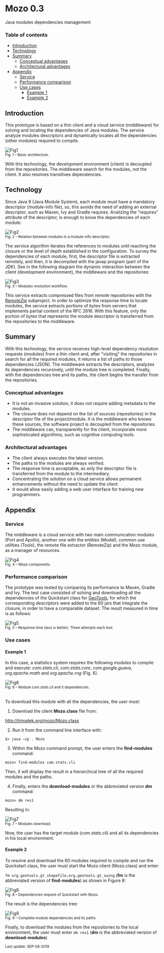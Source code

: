 # Mozo 0.3
Java modules dependencies management

### Table of contents  
- [Introduction](https://github.com/martinaguero/mozo/blob/master/README.md#introduction)  
- [Technology](https://github.com/martinaguero/mozo/blob/master/README.md#technology)
- [Summary](https://github.com/martinaguero/mozo/blob/master/README.md#summary)
  - [Conceptual advantages](https://github.com/martinaguero/mozo/blob/master/README.md#conceptual-advantages)
  - [Architectural advantages](https://github.com/martinaguero/mozo/blob/master/README.md#architectural-advantages)
- [Appendix](https://github.com/martinaguero/mozo/blob/master/README.md#appendix)
  - [Service](https://github.com/martinaguero/mozo/blob/master/README.md#service)
  - [Performance comparison](https://github.com/martinaguero/mozo/blob/master/README.md#performance-comparison)
  - [Use cases](https://github.com/martinaguero/mozo/blob/master/README.md#use-cases)
    - [Example 1](https://github.com/martinaguero/mozo/blob/master/README.md#example-1)
    - [Example 2](https://github.com/martinaguero/mozo/blob/master/README.md#example-2)

## Introduction
This prototype is based on a thin client and a cloud service (middleware) for solving and locating the dependencies of Java modules. The service analyze modules descriptors and dynamically locates all the dependencies (other modules) required to compile.

![Fig1](https://github.com/martinaguero/mozo/blob/master/org.trimatek.mozo.ui/icons/fig1.png)<br />
<sub>Fig. 1 – Basic architecture.</sub>

With this technology, the development environment (client) is decoupled from the repositories. The middleware search for the modules, not the client. It also resolves transitives dependencies.

## Technology
Since Java 9 (Java Module System), each module must have a mandatory descriptor (module-info file), so, this avoids the need of adding an external descriptor, such as Maven, Ivy and Gradle requires. Analizing the "requires" attribute of the descriptor, is enough to know the dependencies of each module:

![Fig2](https://github.com/martinaguero/mozo/blob/master/org.trimatek.mozo.ui/icons/fig2.png)<br />
<sub>Fig. 2 – Relation between modules in a module-info descriptor.</sub>

The service algorithm iterates the references to modules until reaching the closure or the level of depth established
in the configuration. To survey the dependencies of each module, first, the descriptor file is extracted remotely, and then, it is decompiled with the javap program (part of the JDK). See in the following diagram the dynamic interaction between the client (development environment), the middleware and the repositories:

![Fig3](https://github.com/martinaguero/mozo/blob/master/org.trimatek.mozo.ui/icons/fig3.png)<br />
<sub>Fig. 3 – Modules resolution workflow.</sub>

This service extracts compressed files from remote repositories with the [RemoteZip] subproject. In order to optimize the response time to locate modules, the service extracts portions of bytes from servers that implements partial content of the RFC 2616. With this feature, only the portion of bytes that represents the module descriptor is transferred from the repositories to the middleware.

## Summary
With this technology, the service receives high-level dependency resolution requests (modules) from a thin client and, after "visiting" the repositories in search for all the required modules, it returns a list of paths to those dependencies (JSON). The middleware extracts the descriptors, analyzes its dependencies recursively, until the module tree is completed.
Finally, with the dependencies tree and its paths, the client begins the transfer from the repositories.

### Conceptual advantages
* It is not an invasive solution, it does not require adding metadata to the modules.
* The closure does not depend on the list of sources (repositories) in the descriptor file of the project/module. It is the middleware who knows these sources, the software project is decoupled from the repositories. 
* The middleware can, transparently for the client, incorporate more sophisticated algorithms, such as cognitive computing tools.

### Architectural advantages
* The client always executes the latest version.
* The paths to the modules are always verified.
* The response time is acceptable, as only the descriptor file is transferred from the module to the intermediary.
* Concentrating the solution on a cloud service allows permanent enhancements without the need to update the client.
* It would allow easily adding a web user interface for training new programmers.
    
## Appendix

### Service
The middleware is a cloud service with two main communication modules (Port and Apollo), another one with the entities (Model), common use utilities (Tools), the remote file extractor (RemoteZip) and the Mozo module, as a manager of resources.

![Fig4](https://github.com/martinaguero/mozo/blob/master/org.trimatek.mozo.ui/icons/fig4.png)<br />
<sub>Fig. 4 – Mozo components.</sub>

### Performance comparison
The prototype was tested by comparing its performance to Maven, Gradle and Ivy. The test case consisted of solving and downloading all the dependencies of the Quickstart class for [GeoTools], for which the corresponding descriptors were added to the 60 jars that integrate the closure, in order to have a comparable dataset.  The result measured in time is as follows:

![Fig5](https://github.com/martinaguero/mozo/blob/master/org.trimatek.mozo.ui/icons/fig5.png)<br />
<sub>Fig. 5 – Response time (less is better). Three attempts each tool.</sub>
  
### Use cases

#### Example 1
In this case, a statistics system requires the following modules to compile and execute: *com.stats.cli*, *com.stats.core*, *com.google.guava*, *org.apache.math* and *org.apache.rng* (Fig. 6).

![Fig6](https://github.com/martinaguero/mozo/blob/master/org.trimatek.mozo.ui/icons/fig6.png)<br />
<sub>Fig. 6 – Module *com.stats.cli* and it dependencies.</sub>

<br />
To download this module with all the dependencies, the user must:  


1. Download the client **Mozo.class** file from:

http://trimatek.org/mozo/Mozo.class

2. Run it from the command line interface with:

`$> java –cp . Mozo`

3. Within the Mozo command prompt, the user enters the **find-modules** command:

`mozo> find-modules com.stats.cli`

Then, it will display the result in a hierarchical tree of all the required modules and the paths.

4. Finally, enters the **download-modules** or the abbreviated version **dm** command:

`mozo> dm res1`

Resulting in:

![Fig7](https://github.com/martinaguero/mozo/blob/master/org.trimatek.mozo.ui/icons/fig7.png)<br />
<sub>Fig. 7 – Modules download.</sub>

Now, the user has the target module (*com.stats.cli*) and all its dependencies in his local environment.

#### Example 2
To resolve and download the 60 modules required to compile and run the Quickstart class, the user must start the Mozo client (Mozo.class) and enter:

`fm org.geotools.gt_shapefile,org.geotools.gt_swing` (**fm** is the abbreviated version of **find-modules**) as shown in Figure 8:

![Fig8](https://github.com/martinaguero/mozo/blob/master/org.trimatek.mozo.ui/icons/fig8.png)<br />
<sub>Fig. 8 – Dependencies request of Quickstart with Mozo.</sub><br/>

The result is the dependencies tree:

![Fig9](https://github.com/martinaguero/mozo/blob/master/org.trimatek.mozo.ui/icons/fig9.png)<br />
<sub>Fig. 9 – Complete module dependencies and its paths.</sub><br/>

Finally, to download the modules from the repositories to the local environment, the user must enter `dm res1` (**dm** is the abbreviated version of **download-modules**)

<sub>Last update: SEP-08-2019</sub>

[RemoteZip]:https://github.com/martinaguero/remotezip
[GeoTools]:http://docs.geotools.org/latest/userguide/build/install/jdk.html


